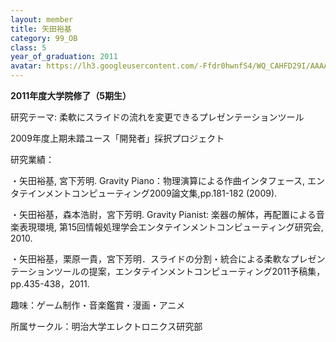 ```yaml
---
layout: member
title: 矢田裕基
category: 99_OB
class: 5
year_of_graduation: 2011
avatar: https://lh3.googleusercontent.com/-Ffdr0hwnfS4/WQ_CAHFD29I/AAAAAAAAqOM/pParuX8rJqc6CuyDBZQksJLZBVoCIqYwwCLcB/p-s300/yata1.jpg
---
```

**2011年度大学院修了（5期生）**

研究テーマ: 柔軟にスライドの流れを変更できるプレゼンテーションツール

2009年度上期未踏ユース「開発者」採択プロジェクト

研究業績：

・矢田裕基, 宮下芳明. Gravity Piano：物理演算による作曲インタフェース, エンタテインメントコンピューティング2009論文集,pp.181-182 (2009).

・矢田裕基，森本浩尉，宮下芳明. Gravity Pianist: 楽器の解体，再配置による音楽表現環境, 第15回情報処理学会エンタテインメントコンピューティング研究会, 2010.

・矢田裕基，栗原一貴，宮下芳明．スライドの分割・統合による柔軟なプレゼンテーションツールの提案，エンタテインメントコンピューティング2011予稿集，pp.435-438，2011.

趣味：ゲーム制作・音楽鑑賞・漫画・アニメ

所属サークル：明治大学エレクトロニクス研究部